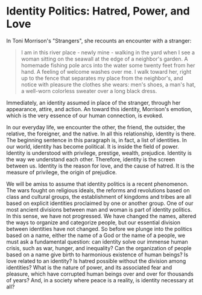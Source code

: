 # Identity Politics: Hatred, Power, and Love

In Toni Morrison's "Strangers", she recounts an encounter with a stranger:

> I am in this river place - newly mine - walking in the yard when I see a woman sitting on the seawall at the edge of a neighbor's garden. A homemade fishing pole arcs into the water some twenty feet from her hand. A feeling of welcome washes over me. I walk toward her, right up to the fence that separates my place from the neighbor's, and notice with pleasure the clothes she wears: men's shoes, a man's hat, a well-worn colorless sweater over a long black dress.

Immediately, an identity assumed in place of the stranger, through her appearance, attire, and action. An toward this identity, Morrison's emotion, which is the very essence of our human connection, is evoked.

In our everyday life, we encounter the other, the friend, the outsider, the relative, the foreigner, and the native. In all this relationship, identity is there. The beginning sentence in this paragraph is, in fact, a list of identities. In our world, identity has become political. It is inside the field of power. Identity is understood with privilege, prestige, wealth, prejudice. Identity is the way we understand each other. Therefore, identity is the screen between us. Identity is the reason for love, and the cause of hatred. It is the measure of privilege, the origin of prejudice.

We will be amiss to assume that identity politics is a recent phenomenon. The wars fought on religious ideals, the reforms and revolutions based on class and cultural groups, the establishment of kingdoms and tribes are all based on explicit identities proclaimed by one or another group. One of our most ancient divisions between man and woman is part of identity politics. In this sense, we have not progressed. We have changed the names, altered the ways to organize and categorize people, but our essential division between identities have not changed. So before we plunge into the politics based on a name, either the name of a God or the name of a people, we must ask a fundamental question: can identity solve our immense human crisis, such as war, hunger, and inequality? Can the organization of people based on a name give birth to harmonious existence of human beings? Is love related to an identity? Is hatred possible without the division among identities? What is the nature of power, and its associated fear and pleasure, which have corrupted human beings over and over for thousands of years? And, in a society where peace is a reality, is identity necessary at all?
